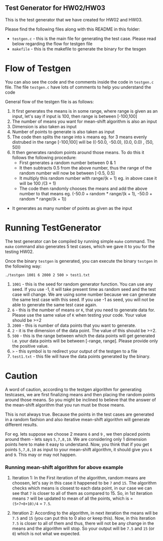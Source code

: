 ## Test Generator for HW02/HW03
This is the test generator that we have created for HW02 and HW03.

Please find the following files along with this README in this folder:
* `testgen.c` - this is the main file for generating the test case. Please read below regarding the flow for testgen file
* `makefile` - this is the makefile to generate the binary for the tesgen


Flow of Testgen
================

You can also see the code and the comments inside the code in `testgen.c` file. The file `testgen.c` have lots of comments to help you understand the code

General flow of the testgen file is as follows:

1. It first generates the means is in some range, where range is given as an input, let's say if input is 100, then range is between [-100,100]
2. The number of means you want for mean-shift algorithm is also an input
3. Dimension is also taken as input
4. Number of points to generate is also taken as input
5. The code then splits the range into `k` means eg. for 3 means evenly distrubed in the range [-100,100] will be ((-50.0, -50.0), (0.0, 0.0) , (50, 50))
6. It then generates random points around those means. To do this it follows the following procedure:
	* First generates a random number between 0 & 1
	* It then subtracts 0.5 from the above number, thus the range of the random number will now be between [-0.5, 0.5]
	* It multiply this random number with range/(k + 1) eg. in above case it will be 100 /(3 + 1)
	* The code then randomly chooses the means and add the above number to that means eg. (-50.0 + random * range/(k + 1), -50.0 + random * range/(k + 1))
  * It generates as many number of points as given as the input


Running TestGenerator
=====================
The test generator can be compiled by running simple `make` command. 
The `make` command also generates 5 test cases, which we gave it to you for the testing HW02. 

Once the binary `testgen` is generated, you can execute the binary `testgen` in the following way:

```
./testgen 1001 6 2000 2 500 > test1.txt
```
1. `1001` - this is the seed for random generator function. You can use any seed. If you use -1, it will take present time as random seed and the test case will change. We are using some number because we can generate the same test case with this seed. If you use -1 as seed, you will not be able to generate the same test case again.
2. `6` - this is the number of means or `K`, that you need to generate data for. Please use the same value of `K` when testing your code. Your value should be >=2
3. `2000` - this is number of data points that you want to generate.
4. `2` - it is the dimension of the data point. The value of this should be >=2.
5. `500` - this is the range between which the data points will get generated i.e. your data points will be between [-range, range]. Please provide only the positive value.
6. `>` - this symbol is to redirect your output of the testgen to a file
7. `test1.txt` - this file will have the data points generated by the binary.


Caution
===========
A word of caution, according to the testgen algorithm for generating testcases, we are first finalizing means 
and then placing the random points around those means. 
So you might be inclined to believe that the answer of the mean-shift algorithm that you run must be those means. 


This is not always true. Because the points in the test cases are generated in a random fashion and also iterative mean-shift algorithm will generate different results.


For eg. lets suppose we choose 2 means `6` and `9` , we then placed points around them - lets says `5,7,8,10`. We are considering only 1 dimension
points here to make it easy to understand. Now, you think that if you get points `5,7,8,10` as input to your mean-shift algorithm, it should give you
`6` and `9`. This may or may not happen. 

### Running mean-shift algorithm for above example
1. Iteration 1: In the First iteration of the algorithm, random means are choosen, let's say in this case it happened to be `7` and `15`. The algorithm checks which means is closest to each data point, in our case we can see that `7` is closer to all of them as compared to 15. So, in 1st iteration means 
`7` will be updated to mean of all the points, which is = `(5+7+8+10)/4` = `7.5`. 

2. Iteration 2: According to the algorithm,
in next iteration the means will be `7.5` and `15` (you can put this to 0 also or keep this). Now, in this iteration `7.5` is closer to all of 
them and thus, there will not be any change in the means and the algorithm will stop. So your output will be `7.5` and `15` (or `0`) which is not what we expected.
